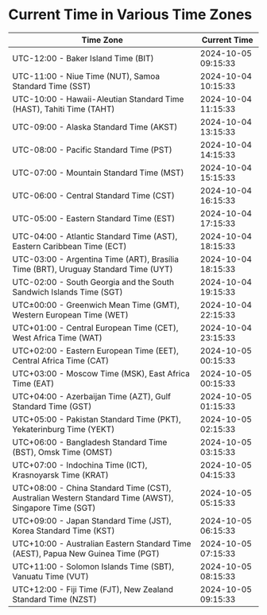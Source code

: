 # Current Time in Various Time Zones

| Time Zone | Current Time |
|-----------|--------------|
| UTC-12:00 - Baker Island Time (BIT) | 2024-10-05 09:15:33 |
| UTC-11:00 - Niue Time (NUT), Samoa Standard Time (SST) | 2024-10-04 10:15:33 |
| UTC-10:00 - Hawaii-Aleutian Standard Time (HAST), Tahiti Time (TAHT) | 2024-10-04 11:15:33 |
| UTC-09:00 - Alaska Standard Time (AKST) | 2024-10-04 13:15:33 |
| UTC-08:00 - Pacific Standard Time (PST) | 2024-10-04 14:15:33 |
| UTC-07:00 - Mountain Standard Time (MST) | 2024-10-04 15:15:33 |
| UTC-06:00 - Central Standard Time (CST) | 2024-10-04 16:15:33 |
| UTC-05:00 - Eastern Standard Time (EST) | 2024-10-04 17:15:33 |
| UTC-04:00 - Atlantic Standard Time (AST), Eastern Caribbean Time (ECT) | 2024-10-04 18:15:33 |
| UTC-03:00 - Argentina Time (ART), Brasília Time (BRT), Uruguay Standard Time (UYT) | 2024-10-04 18:15:33 |
| UTC-02:00 - South Georgia and the South Sandwich Islands Time (SGT) | 2024-10-04 19:15:33 |
| UTC±00:00 - Greenwich Mean Time (GMT), Western European Time (WET) | 2024-10-04 22:15:33 |
| UTC+01:00 - Central European Time (CET), West Africa Time (WAT) | 2024-10-04 23:15:33 |
| UTC+02:00 - Eastern European Time (EET), Central Africa Time (CAT) | 2024-10-05 00:15:33 |
| UTC+03:00 - Moscow Time (MSK), East Africa Time (EAT) | 2024-10-05 00:15:33 |
| UTC+04:00 - Azerbaijan Time (AZT), Gulf Standard Time (GST) | 2024-10-05 01:15:33 |
| UTC+05:00 - Pakistan Standard Time (PKT), Yekaterinburg Time (YEKT) | 2024-10-05 02:15:33 |
| UTC+06:00 - Bangladesh Standard Time (BST), Omsk Time (OMST) | 2024-10-05 03:15:33 |
| UTC+07:00 - Indochina Time (ICT), Krasnoyarsk Time (KRAT) | 2024-10-05 04:15:33 |
| UTC+08:00 - China Standard Time (CST), Australian Western Standard Time (AWST), Singapore Time (SGT) | 2024-10-05 05:15:33 |
| UTC+09:00 - Japan Standard Time (JST), Korea Standard Time (KST) | 2024-10-05 06:15:33 |
| UTC+10:00 - Australian Eastern Standard Time (AEST), Papua New Guinea Time (PGT) | 2024-10-05 07:15:33 |
| UTC+11:00 - Solomon Islands Time (SBT), Vanuatu Time (VUT) | 2024-10-05 08:15:33 |
| UTC+12:00 - Fiji Time (FJT), New Zealand Standard Time (NZST) | 2024-10-05 09:15:33 |
